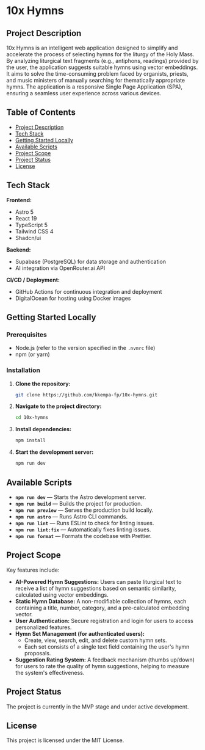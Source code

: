 # 10x Hymns

## Project Description

10x Hymns is an intelligent web application designed to simplify and accelerate the process of selecting hymns for the liturgy of the Holy Mass. By analyzing liturgical text fragments (e.g., antiphons, readings) provided by the user, the application suggests suitable hymns using vector embeddings. It aims to solve the time-consuming problem faced by organists, priests, and music ministers of manually searching for thematically appropriate hymns. The application is a responsive Single Page Application (SPA), ensuring a seamless user experience across various devices.

## Table of Contents

- [Project Description](#project-description)
- [Tech Stack](#tech-stack)
- [Getting Started Locally](#getting-started-locally)
- [Available Scripts](#available-scripts)
- [Project Scope](#project-scope)
- [Project Status](#project-status)
- [License](#license)

## Tech Stack

**Frontend:**

- Astro 5
- React 19
- TypeScript 5
- Tailwind CSS 4
- Shadcn/ui

**Backend:**

- Supabase (PostgreSQL) for data storage and authentication
- AI integration via OpenRouter.ai API

**CI/CD / Deployment:**

- GitHub Actions for continuous integration and deployment
- DigitalOcean for hosting using Docker images

## Getting Started Locally

### Prerequisites

- Node.js (refer to the version specified in the `.nvmrc` file)
- npm (or yarn)

### Installation

1. **Clone the repository:**
   ```bash
   git clone https://github.com/kkempa-fp/10x-hymns.git
   ```
2. **Navigate to the project directory:**
   ```bash
   cd 10x-hymns
   ```
3. **Install dependencies:**
   ```bash
   npm install
   ```
4. **Start the development server:**
   ```bash
   npm run dev
   ```

## Available Scripts

- **`npm run dev`** — Starts the Astro development server.
- **`npm run build`** — Builds the project for production.
- **`npm run preview`** — Serves the production build locally.
- **`npm run astro`** — Runs Astro CLI commands.
- **`npm run lint`** — Runs ESLint to check for linting issues.
- **`npm run lint:fix`** — Automatically fixes linting issues.
- **`npm run format`** — Formats the codebase with Prettier.

## Project Scope

Key features include:

- **AI-Powered Hymn Suggestions:** Users can paste liturgical text to receive a list of hymn suggestions based on semantic similarity, calculated using vector embeddings.
- **Static Hymn Database:** A non-modifiable collection of hymns, each containing a title, number, category, and a pre-calculated embedding vector.
- **User Authentication:** Secure registration and login for users to access personalized features.
- **Hymn Set Management (for authenticated users):**
  - Create, view, search, edit, and delete custom hymn sets.
  - Each set consists of a single text field containing the user's hymn proposals.
- **Suggestion Rating System:** A feedback mechanism (thumbs up/down) for users to rate the quality of hymn suggestions, helping to measure the system's effectiveness.

## Project Status

The project is currently in the MVP stage and under active development.

## License

This project is licensed under the MIT License.
